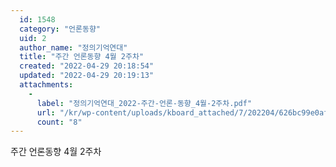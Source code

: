 ```yaml
---
  id: 1548
  category: "언론동향"
  uid: 2
  author_name: "정의기억연대"
  title: "주간 언론동향 4월 2주차"
  created: "2022-04-29 20:18:54"
  updated: "2022-04-29 20:19:13"
  attachments: 
    - 
      label: "정의기억연대_2022-주간-언론-동향_4월-2주차.pdf"
      url: "/kr/wp-content/uploads/kboard_attached/7/202204/626bc99e0afab3651640.pdf"
      count: "8"
---
```

주간 언론동향 4월 2주차